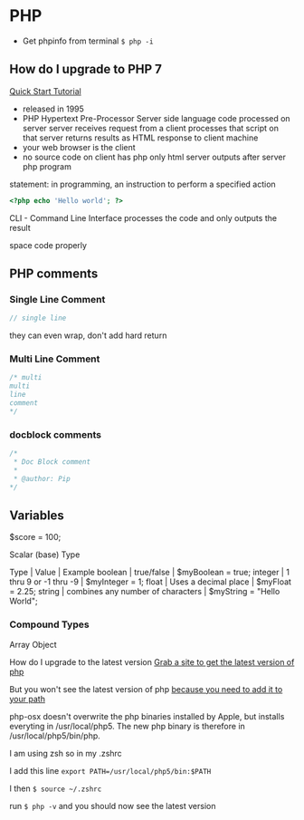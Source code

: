 # PHP
* Get phpinfo from terminal `$ php -i`

## How do I upgrade to PHP 7
[Quick Start Tutorial](https://jason.pureconcepts.net/2016/09/upgrade-php-mac-os-x/)


* released in 1995
* PHP Hypertext Pre-Processor
Server side language
code processed on server
server receives request from a client
processes that script on that server
returns results as HTML response to client machine
* your web browser is the client
* no source code on client has php only html server outputs after server php program

statement: in programming, an instruction to perform a specified action

```php
<?php echo 'Hello world'; ?>
```

CLI - Command Line Interface
processes the code and only outputs the result

space code properly

## PHP comments
### Single Line Comment
```php
// single line
```

they can even wrap, don't add hard return

### Multi Line Comment
```php
/* multi
multi
line
comment
*/
```

### docblock comments
```php
/*
 * Doc Block comment
 *
 * @author: Pip
*/
```

## Variables
$score = 100;

Scalar (base) Type

Type | Value | Example
boolean | true/false | $myBoolean = true;
integer | 1 thru 9 or -1 thru -9 | $myInteger = 1;
float | Uses a decimal place | $myFloat = 2.25;
string | combines any number of characters | $myString = "Hello World";

### Compound Types
Array
Object

How do I upgrade to the latest version
[Grab a site to get the latest version of php](https://coolestguidesontheplanet.com/upgrade-php-on-osx/)

But you won't see the latest version of php [because you need to add it to your path](http://apple.stackexchange.com/questions/107230/why-does-my-os-x-still-run-older-php-even-though-i-updated-it)

php-osx doesn't overwrite the php binaries installed by Apple, but installs everyting in /usr/local/php5. The new php binary is therefore in /usr/local/php5/bin/php.

I am using zsh so in my .zshrc

I add this line
`export PATH=/usr/local/php5/bin:$PATH`

I then `$ source ~/.zshrc`

run `$ php -v` and you should now see the latest version

